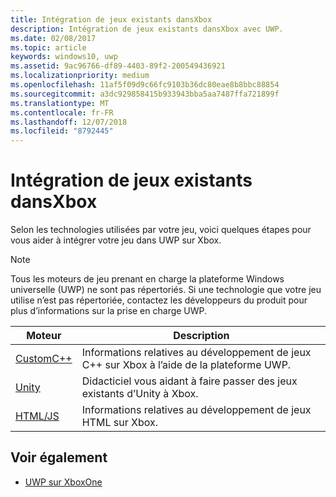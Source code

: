 ```yaml
---
title: Intégration de jeux existants dansXbox
description: Intégration de jeux existants dansXbox avec UWP.
ms.date: 02/08/2017
ms.topic: article
keywords: windows10, uwp
ms.assetid: 9ac96766-df89-4403-89f2-200549436921
ms.localizationpriority: medium
ms.openlocfilehash: 11af5f09d9c66fc9103b36dc80eae8b8bbc88854
ms.sourcegitcommit: a3dc929858415b933943bba5aa7487ffa721899f
ms.translationtype: MT
ms.contentlocale: fr-FR
ms.lasthandoff: 12/07/2018
ms.locfileid: "8792445"
---
```

# <a name="bringing-existing-games-to-xbox"></a>Intégration de jeux existants dansXbox


Selon les technologies utilisées par votre jeu, voici quelques étapes pour vous aider à intégrer votre jeu dans UWP sur Xbox.

> [!NOTE]
> Tous les moteurs de jeu prenant en charge la plateforme Windows universelle (UWP) ne sont pas répertoriés. Si une technologie que votre jeu utilise n’est pas répertoriée, contactez les développeurs du produit pour plus d’informations sur la prise en charge UWP.

| Moteur      | Description |
|------------|-------------|
|[CustomC++](development-lanes-custom-cpp.md)| Informations relatives au développement de jeux C++ sur Xbox à l’aide de la plateforme UWP. |
|[Unity](development-lanes-unity.md)| Didacticiel vous aidant à faire passer des jeux existants d’Unity à Xbox. |
|[HTML/JS](development-lanes-html.md)| Informations relatives au développement de jeux HTML sur Xbox. |

## <a name="see-also"></a>Voir également

- [UWP sur XboxOne](index.md)
